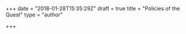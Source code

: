 +++
date = "2018-01-28T15:35:29Z"
draft = true
title = "Policies of the Quest"
type = "author"

+++
